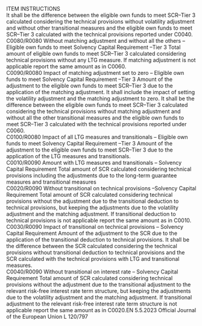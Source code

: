  
ITEM  INSTRUCTIONS  
It shall be the difference between the eligible own funds to meet SCR–Tier 3 
calculated considering the technical provisions without volatility adjustment and 
without other transitional measures and the eligible own funds to meet SCR–Tier 
3 calculated with the technical provisions reported under C0040.  
C0080/R0080  Without matching adjustment 
and without all the others – 
Eligible own funds to meet 
Solvency Capital Requirement 
–Tier 3  Total amount of eligible own funds to meet SCR–Tier 3 calculated considering 
technical provisions without any LTG measure. 
If matching adjustment is not applicable report the same amount as in C0060.  
C0090/R0080  Impact of matching 
adjustment set to zero – 
Eligible own funds to meet 
Solvency Capital Requirement 
–Tier 3  Amount of the adjustment to the eligible own funds to meet SCR–Tier 3 due to 
the application of the matching adjustment. It shall include the impact of setting 
the volatility adjustment and the matching adjustment to zero. 
It shall be the difference between the eligible own funds to meet SCR–Tier 3 
calculated considering the technical provisions without matching adjustment and 
without all the other transitional measures and the eligible own funds to meet 
SCR–Tier 3 calculated with the technical provisions reported under C0060.  
C0100/R0080  Impact of all LTG measures 
and transitionals – Eligible 
own funds to meet Solvency 
Capital Requirement –Tier 3  Amount of the adjustment to the eligible own funds to meet SCR–Tier 3 due to 
the application of the LTG measures and transitionals.  
C0010/R0090  Amount with LTG measures 
and transitionals – Solvency 
Capital Requirement  Total amount of SCR calculated considering technical provisions including the 
adjustments due to the long-term guarantee measures and transitional measures  
C0020/R0090  Without transitional on 
technical provisions –Solvency 
Capital Requirement  Total amount of SCR calculated considering technical provisions without the 
adjustment due to the transitional deduction to technical provisions, but 
keeping the adjustments due to the volatility adjustment and the matching 
adjustment. 
If transitional deduction to technical provisions is not applicable report the same 
amount as in C0010.  
C0030/R0090  Impact of transitional on 
technical provisions – 
Solvency Capital Requirement  Amount of the adjustment to the SCR due to the application of the transitional 
deduction to technical provisions. 
It shall be the difference between the SCR calculated considering the technical 
provisions without transitional deduction to technical provisions and the SCR 
calculated with the technical provisions with LTG and transitional measures.  
C0040/R0090  Without transitional on 
interest rate – Solvency Capital 
Requirement  Total amount of SCR calculated considering technical provisions without the 
adjustment due to the transitional adjustment to the relevant risk-free interest 
rate term structure, but keeping the adjustments due to the volatility adjustment 
and the matching adjustment. 
If transitional adjustment to the relevant risk-free interest rate term structure is 
not applicable report the same amount as in C0020.EN  5.5.2023 Official Journal of the European Union L 120/797